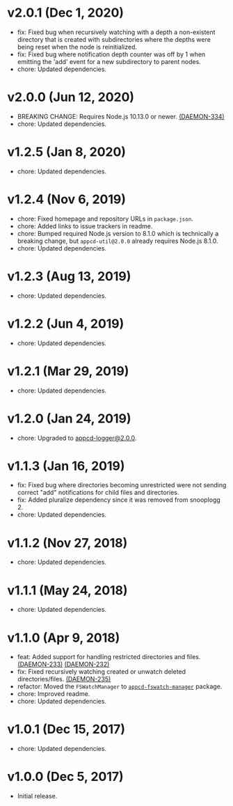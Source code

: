 # v2.0.1 (Dec 1, 2020)

 * fix: Fixed bug when recursively watching with a depth a non-existent directory that is created
   with subdirectories where the depths were being reset when the node is reinitialized.
 * fix: Fixed bug where notification depth counter was off by 1 when emitting the 'add' event for a
   new subdirectory to parent nodes.
 * chore: Updated dependencies.

# v2.0.0 (Jun 12, 2020)

 * BREAKING CHANGE: Requires Node.js 10.13.0 or newer.
   [(DAEMON-334)](https://jira.appcelerator.org/browse/DAEMON-334)
 * chore: Updated dependencies.

# v1.2.5 (Jan 8, 2020)

 * chore: Updated dependencies.

# v1.2.4 (Nov 6, 2019)

 * chore: Fixed homepage and repository URLs in `package.json`.
 * chore: Added links to issue trackers in readme.
 * chore: Bumped required Node.js version to 8.1.0 which is technically a breaking change, but
   `appcd-util@2.0.0` already requires Node.js 8.1.0.
 * chore: Updated dependencies.

# v1.2.3 (Aug 13, 2019)

 * chore: Updated dependencies.

# v1.2.2 (Jun 4, 2019)

 * chore: Updated dependencies.

# v1.2.1 (Mar 29, 2019)

 * chore: Updated dependencies.

# v1.2.0 (Jan 24, 2019)

 * chore: Upgraded to appcd-logger@2.0.0.

# v1.1.3 (Jan 16, 2019)

 * fix: Fixed bug where directories becoming unrestricted were not sending correct "add"
   notifications for child files and directories.
 * fix: Added pluralize dependency since it was removed from snooplogg 2.
 * chore: Updated dependencies.

# v1.1.2 (Nov 27, 2018)

 * chore: Updated dependencies.

# v1.1.1 (May 24, 2018)

 * chore: Updated dependencies.

# v1.1.0 (Apr 9, 2018)

 * feat: Added support for handling restricted directories and files.
   [(DAEMON-233)](https://jira.appcelerator.org/browse/DAEMON-233)
   [(DAEMON-232)](https://jira.appcelerator.org/browse/DAEMON-232)
 * fix: Fixed recursively watching created or unwatch deleted directories/files.
   [(DAEMON-235)](https://jira.appcelerator.org/browse/DAEMON-235)
 * refactor: Moved the `FSWatchManager` to
   [`appcd-fswatch-manager`](https://npmjs.org/package/appcd-fswatch-manager) package.
 * chore: Improved readme.
 * chore: Updated dependencies.

# v1.0.1 (Dec 15, 2017)

 * chore: Updated dependencies.

# v1.0.0 (Dec 5, 2017)

 - Initial release.
